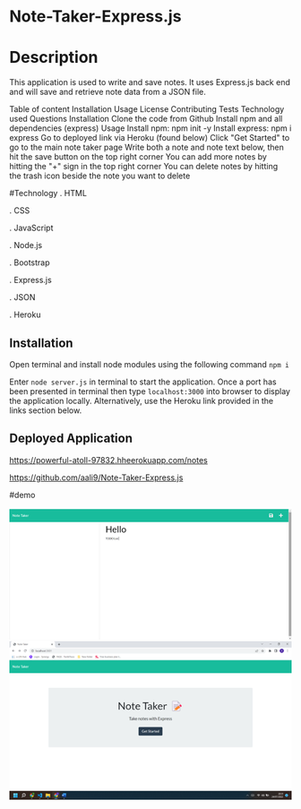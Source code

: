 # Note-Taker-Express.js

# Description
This application is used to write and save notes. It uses Express.js back end and will save and retrieve note data from a JSON file.


Table of content
Installation
Usage
License
Contributing
Tests
Technology used
Questions
Installation
Clone the code from Github
Install npm and all dependencies (express)
Usage
Install npm: npm init -y
Install express: npm i express
Go to deployed link via Heroku (found below)
Click "Get Started" to go to the main note taker page
Write both a note and note text below, then hit the save button on the top right corner
You can add more notes by hitting the "+" sign in the top right corner
You can delete notes by hitting the trash icon beside the note you want to delete


#Technology
. HTML

. CSS

. JavaScript

. Node.js

. Bootstrap

. Express.js

. JSON

. Heroku

## Installation

Open terminal and install node modules using the following command `npm i`

Enter `node server.js` in terminal to start the application. Once a port has been presented in terminal then type `localhost:3000` into browser to display the application locally. Alternatively, use the Heroku link provided in the links section below.


## Deployed Application

https://powerful-atoll-97832.hheerokuapp.com/notes

https://github.com/aali9/Note-Taker-Express.js

#demo 

![alt text](images/Picture1.png)
![alt text](images/Picture2.png)